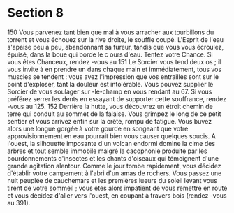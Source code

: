 # Section 8

150
Vous parvenez tant bien que mal à vous arracher aux tourbillons
du torrent et vous échouez sur la rive droite, le souffle coupé.
L'Esprit de l'eau s'apaise peu à peu, abandonnant sa fureur, tandis
que vous vous écroulez, épuisé, dans la boue qui borde le c ours
d'eau. Tentez votre Chance.  Si vous êtes Chanceux, rendez -vous au
151
Le Sorcier vous tend deux os ; il vous invite à en prendre un dans
chaque main et immédiatement, tous vos muscles se tendent : vous
avez l'impression que vos entrailles sont sur le point d'exploser,
tant la douleur est intolérable. Vous pouvez supplier le Sorcier de
vous soulager sur -le-champ en vous rendant au  67. Si vous
préférez serrer les dents en essayant de supporter cette souffrance,
rendez -vous au  125.
152
Derrière la hutte, vous découvrez un étroit chemin de terre qui
conduit au sommet de la falaise. Vous grimpez le long de ce petit
sentier et vous arrivez enfin sur la crête, rompu de fatigue. Vous
buvez alors une longue gorgée à votre gourde en songeant que
votre approvisionnement en eau pourrait bien vous causer quelques
soucis. A l'ouest, la silhouette imposante d'un volcan endormi
domine la cime des arbres et tout semble immobile malgré la
cacophonie produite par les bourdonnements d'insectes et les
chants d'oiseaux qui témoignent d'une grande agitation alentour.
Comme le jour tombe rapidement, vous décidez d'établir votre
campement à  l'abri d'un amas de rochers. Vous passez une nuit
peuplée de cauchemars et les premières lueurs du soleil levant vous
tirent de votre sommeil ; vous êtes alors impatient de vous remettre
en route et vous décidez d'aller vers l'ouest, en coupant à travers
bois (rendez -vous au  391).